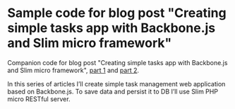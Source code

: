 Sample code for blog post "Creating simple tasks app with Backbone.js and Slim micro framework"
============================

Companion code for blog post "Creating simple tasks app with Backbone.js and Slim micro framework", [part 1](http://www.codeforest.net/creating-simple-tasks-app-with-backbone-js-and-slim-micro-framework-part-1) and [part 2](http://www.codeforest.net/creating-simple-tasks-app-with-backbone-js-and-slim-micro-framework-part-2).

In this series of articles I’ll create simple task management web application based on Backbone.js. To save data and persist it to DB I’ll use Slim PHP micro RESTful server.